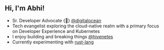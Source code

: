 <h2> Hi, I'm Abhi!</h2>

- Sr. Developer Advocate {🥑} [@digitalocean](https://www.digitalocean.com/) 
- Tech evangelist exploring the cloud-native realm with a primary focus on Developer Experience and Kubernetes
- I enjoy building and breaking things [@hivenetes](https://github.com/hivenetes)
- Currently experimenting with [rust-lang](https://github.com/rust-lang/rust)

